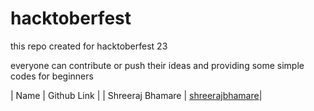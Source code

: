 # hacktoberfest
this repo created for hacktoberfest 23


everyone can contribute or push their ideas and providing some simple codes for beginners

| Name | Github Link |
| Shreeraj Bhamare | <a href="https://github.com/shreerajbhamare"> shreerajbhamare</a>|
